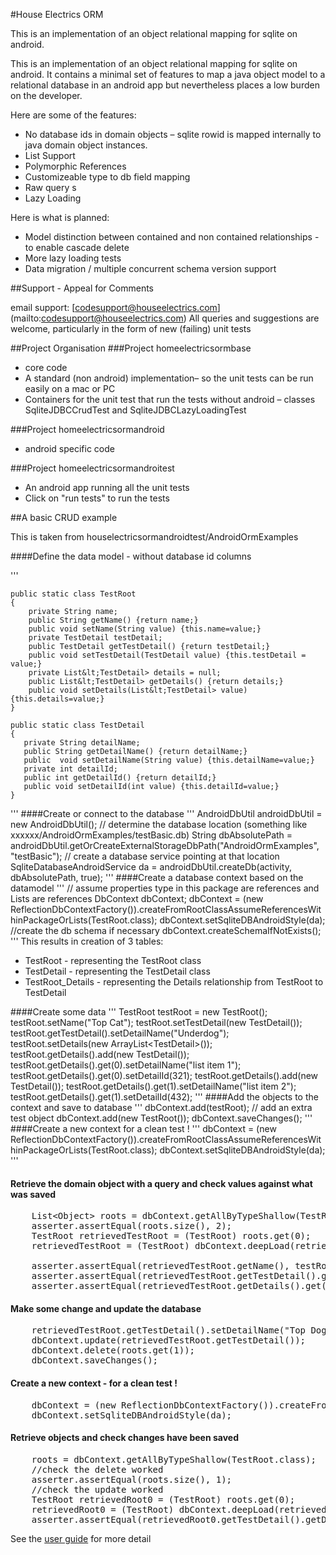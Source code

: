 #House Electrics ORM

This is an implementation of an object relational mapping for sqlite on android.

This is an implementation of an object relational mapping for sqlite on android.
It contains a minimal set of features to map a java object model to a relational database in an android app but nevertheless places a low burden on the developer.

Here are some of the features:
+ No database ids in domain objects – sqlite rowid is mapped internally to java domain object instances.
+ List Support
+ Polymorphic References
+ Customizeable type to db field mapping
+ Raw query s
+ Lazy Loading

Here is what is planned:
+ Model distinction between contained and non contained relationships - to enable cascade delete
+ More lazy loading tests
+ Data migration / multiple concurrent schema version support

##Support - Appeal for Comments

email support:  [codesupport@houseelectrics.com] (mailto:codesupport@houseelectrics.com)
All queries and suggestions are welcome, particularly in the form of new (failing) unit tests

##Project Organisation</h2>
###Project homeelectricsormbase
+ core code
+ A standard (non android) implementation– so the unit tests can be run easily on a mac or PC
+ Containers for the unit test that run the tests without android – classes SqliteJDBCCrudTest and SqliteJDBCLazyLoadingTest

###Project homeelectricsormandroid
+ android specific code

###Project homeelectricsormandroitest
+ An android app running all the unit tests
+ Click on "run tests" to run the tests

##A basic CRUD example

This is taken from houselectricsormandroidtest/AndroidOrmExamples

####Define the data model - without database id columns

'''

    public static class TestRoot
    {
        private String name;
        public String getName() {return name;}
        public void setName(String value) {this.name=value;}
        private TestDetail testDetail;
        public TestDetail getTestDetail() {return testDetail;}
        public void setTestDetail(TestDetail value) {this.testDetail = value;}
        private List&lt;TestDetail> details = null;
        public List&lt;TestDetail> getDetails() {return details;}
        public void setDetails(List&lt;TestDetail> value) {this.details=value;}
    }

    public static class TestDetail
    {
       private String detailName;
       public String getDetailName() {return detailName;}
       public  void setDetailName(String value) {this.detailName=value;}
       private int detailId;
       public int getDetailId() {return detailId;}
       public void setDetailId(int value) {this.detailId=value;}
    }

'''
####Create or connect to the database
'''
        AndroidDbUtil androidDbUtil = new AndroidDbUtil();
        // determine the database location  (something like  xxxxxx/AndroidOrmExamples/testBasic.db)
        String dbAbsolutePath = androidDbUtil.getOrCreateExternalStorageDbPath("AndroidOrmExamples", "testBasic");
        // create a database service pointing at that location
        SqliteDatabaseAndroidService da = androidDbUtil.createDb(activity, dbAbsolutePath, true);
'''
####Create a database context based on the datamodel
'''
        // assume properties type in this package are references and Lists are references
        DbContext dbContext;
        dbContext = (new ReflectionDbContextFactory()).createFromRootClassAssumeReferencesWithinPackageOrLists(TestRoot.class);
        dbContext.setSqliteDBAndroidStyle(da);
        //create the db schema if necessary
        dbContext.createSchemaIfNotExists();
'''
This results in creation of 3 tables:
+ TestRoot - representing the TestRoot class
+ TestDetail - representing the TestDetail class
+ TestRoot_Details - representing the Details relationship from TestRoot to TestDetail

####Create some data
'''
    TestRoot testRoot = new TestRoot();
    testRoot.setName("Top Cat");
    testRoot.setTestDetail(new TestDetail());
    testRoot.getTestDetail().setDetailName("Underdog");
    testRoot.setDetails(new ArrayList&lt;TestDetail>());
    testRoot.getDetails().add(new TestDetail());
    testRoot.getDetails().get(0).setDetailName("list item 1");
    testRoot.getDetails().get(0).setDetailId(321);
    testRoot.getDetails().add(new TestDetail());
    testRoot.getDetails().get(1).setDetailName("list item 2");
    testRoot.getDetails().get(1).setDetailId(432);
'''
####Add the objects to the context and save to database
'''
        dbContext.add(testRoot);
        // add an extra test object
        dbContext.add(new TestRoot());
        dbContext.saveChanges();
'''
####Create a new context for a clean test !
'''
       dbContext = (new ReflectionDbContextFactory()).createFromRootClassAssumeReferencesWithinPackageOrLists(TestRoot.class);
       dbContext.setSqliteDBAndroidStyle(da);
'''
    <h4>Retrieve the domain object with a query and check values against what was saved</h4>
<pre>
    List&lt;Object> roots = dbContext.getAllByTypeShallow(TestRoot.class);
    asserter.assertEqual(roots.size(), 2);
    TestRoot retrievedTestRoot = (TestRoot) roots.get(0);
    retrievedTestRoot = (TestRoot) dbContext.deepLoad(retrievedTestRoot);

    asserter.assertEqual(retrievedTestRoot.getName(), testRoot.getName());
    asserter.assertEqual(retrievedTestRoot.getTestDetail().getDetailName(), testRoot.getTestDetail().getDetailName());
    asserter.assertEqual(retrievedTestRoot.getDetails().get(1).getDetailId(), testRoot.getDetails().get(1).getDetailId());
</pre>
  <h4>Make some change and update the database</h4>
<pre>
    retrievedTestRoot.getTestDetail().setDetailName("Top Dog");
    dbContext.update(retrievedTestRoot.getTestDetail());
    dbContext.delete(roots.get(1));
    dbContext.saveChanges();
</pre>
    <h4>Create a new context - for a clean test !</h4>
<pre>
    dbContext = (new ReflectionDbContextFactory()).createFromRootClassAssumeReferencesWithinPackageOrLists(TestRoot.class);
    dbContext.setSqliteDBAndroidStyle(da);
</pre>
   <h4>Retrieve objects and check changes have been saved</h4>
<pre>
    roots = dbContext.getAllByTypeShallow(TestRoot.class);
    //check the delete worked
    asserter.assertEqual(roots.size(), 1);
    //check the update worked
    TestRoot retrievedRoot0 = (TestRoot) roots.get(0);
    retrievedRoot0 = (TestRoot) dbContext.deepLoad(retrievedRoot0);
    asserter.assertEqual(retrievedRoot0.getTestDetail().getDetailName(), "Top Dog");
</pre>

See the [user guide](docs/userguide.html) for more detail